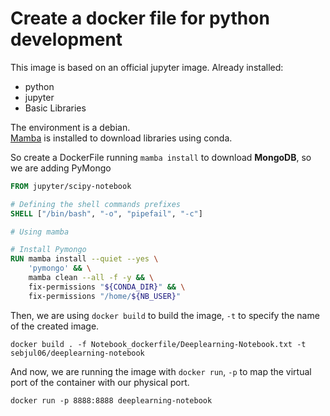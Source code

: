 # Create a docker file for python development

This image is based on an official jupyter image.
Already installed:
+ python
+ jupyter
+ Basic Libraries

The environment is a debian.  
[Mamba](https://github.com/mamba-org/mamba) is installed to download libraries using conda. 
   
So create a DockerFile running `mamba install` to download **MongoDB**, so we are adding PyMongo

```Dockerfile
FROM jupyter/scipy-notebook

# Defining the shell commands prefixes
SHELL ["/bin/bash", "-o", "pipefail", "-c"]

# Using mamba

# Install Pymongo
RUN mamba install --quiet --yes \
    'pymongo' && \
    mamba clean --all -f -y && \
    fix-permissions "${CONDA_DIR}" && \
    fix-permissions "/home/${NB_USER}"
```
Then, we are using `docker build` to build the image, `-t` to specify the name of the created image.
```shell
docker build . -f Notebook_dockerfile/Deeplearning-Notebook.txt -t sebjul06/deeplearning-notebook
```
And now, we are running the image with `docker run`, `-p` to map the virtual port of the container with our physical port.
```shell
docker run -p 8888:8888 deeplearning-notebook
```